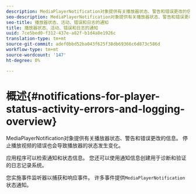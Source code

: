 ```yaml
---
description: MediaPlayerNotification对象提供有关播放器状态、警告和错误更改的信息。 停止播放视频的错误也会导致播放器的状态发生变化。
seo-description: MediaPlayerNotification对象提供有关播放器状态、警告和错误更改的信息。 停止播放视频的错误也会导致播放器的状态发生变化。
seo-title: 播放器状态、活动、错误和日志的通知
title: 播放器状态、活动、错误和日志的通知
uuid: 7ce5bed0-f312-437e-a82f-b1d4a8e1926c
translation-type: tm+mt
source-git-commit: adef0bbd52ba043f625f38db69366c6d873c586d
workflow-type: tm+mt
source-wordcount: '147'
ht-degree: 0%

---
```



# 概述{#notifications-for-player-status-activity-errors-and-logging-overview}

MediaPlayerNotification对象提供有关播放器状态、警告和错误更改的信息。 停止播放视频的错误也会导致播放器的状态发生变化。

应用程序可以检索通知和状态信息。 您还可以使用通知信息创建用于诊断和验证的日志记录系统。

您实施事件监听器以捕获和响应事件。 许多事件提供`MediaPlayerNotification`状态通知。
